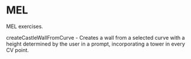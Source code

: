 # MEL
MEL exercises.

createCastleWallFromCurve - Creates a wall from a selected curve with a height determined by the user in a prompt, incorporating a tower in every CV point. 
